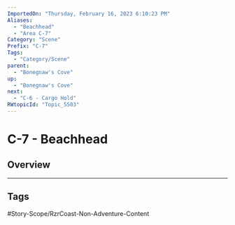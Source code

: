```yaml
---
ImportedOn: "Thursday, February 16, 2023 6:10:23 PM"
Aliases:
  - "Beachhead"
  - "Area C-7"
Category: "Scene"
Prefix: "C-7"
Tags:
  - "Category/Scene"
parent:
  - "Bonegnaw's Cove"
up:
  - "Bonegnaw's Cove"
next:
  - "C-6 - Cargo Hold"
RWtopicId: "Topic_5503"
---
```

# C-7 - Beachhead
## Overview

---
## Tags
#Story-Scope/RzrCoast-Non-Adventure-Content

